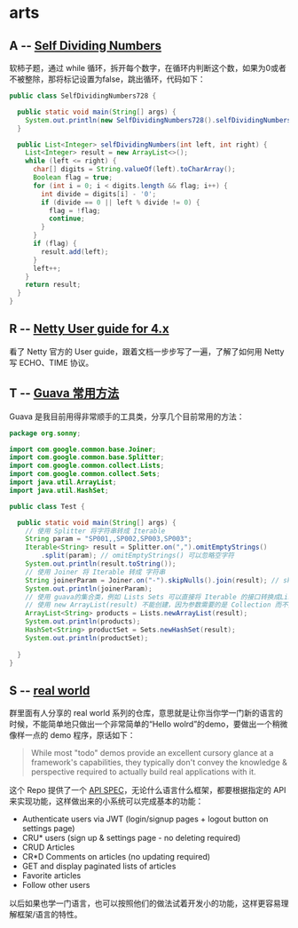 # arts 

## A --  [Self Dividing Numbers](https://leetcode.com/problems/self-dividing-numbers/description/)

软柿子题，通过 while 循环，拆开每个数字，在循环内判断这个数，如果为0或者不被整除，那将标记设置为false，跳出循环，代码如下：

```java
public class SelfDividingNumbers728 {

  public static void main(String[] args) {
    System.out.println(new SelfDividingNumbers728().selfDividingNumbers(66, 708).toString());
  }

  public List<Integer> selfDividingNumbers(int left, int right) {
    List<Integer> result = new ArrayList<>();
    while (left <= right) {
      char[] digits = String.valueOf(left).toCharArray();
      Boolean flag = true;
      for (int i = 0; i < digits.length && flag; i++) {
        int divide = digits[i] - '0';
        if (divide == 0 || left % divide != 0) {
          flag = !flag;
          continue;
        }
      }
      if (flag) {
        result.add(left);
      }
      left++;
    }
    return result;
  }
}
```

## R -- [Netty User guide for 4.x](https://netty.io/wiki/user-guide-for-4.x.html)

看了 Netty 官方的 User guide，跟着文档一步步写了一遍，了解了如何用 Netty 写 ECHO、TIME 协议。

## T -- [Guava 常用方法](https://github.com/google/guava)

Guava 是我目前用得非常顺手的工具类，分享几个目前常用的方法：

```java
package org.sonny;

import com.google.common.base.Joiner;
import com.google.common.base.Splitter;
import com.google.common.collect.Lists;
import com.google.common.collect.Sets;
import java.util.ArrayList;
import java.util.HashSet;

public class Test {

  public static void main(String[] args) {
    // 使用 Splitter 将字符串转成 Iterable
    String param = "SP001,,SP002,SP003,SP003";
    Iterable<String> result = Splitter.on(",").omitEmptyStrings()
        .split(param); // omitEmptyStrings() 可以忽略空字符
    System.out.println(result.toString());
    // 使用 Joiner 将 Iterable 转成 字符串
    String joinerParam = Joiner.on("-").skipNulls().join(result); // skipNulls() 可以跳过空的元素
    System.out.println(joinerParam);
    // 使用 guava的集合类，例如 Lists Sets 可以直接将 Iterable 的接口转换成List Set
    // 使用 new ArrayList(result) 不能创建，因为参数需要的是 Collection 而不是 Iterable
    ArrayList<String> products = Lists.newArrayList(result); 
    System.out.println(products);
    HashSet<String> productSet = Sets.newHashSet(result);
    System.out.println(productSet);
    
  }
}
```
## S -- [real world](https://github.com/gothinkster/realworld)

群里面有人分享的 real world 系列的仓库，意思就是让你当你学一门新的语言的时候，不能简单地只做出一个非常简单的“Hello wolrd”的demo，要做出一个稍微像样一点的 demo 程序，原话如下：

> While most "todo" demos provide an excellent cursory glance at a framework's capabilities, they typically don't convey the knowledge & perspective required to actually build real applications with it.

这个 Repo 提供了一个 [API SPEC](https://github.com/gothinkster/realworld/tree/master/spec)，无论什么语言什么框架，都要根据指定的 API 来实现功能，这样做出来的小系统可以完成基本的功能：

- Authenticate users via JWT (login/signup pages + logout button on settings page)
- CRU* users (sign up & settings page - no deleting required)
- CRUD Articles
- CR*D Comments on articles (no updating required)
- GET and display paginated lists of articles
- Favorite articles
- Follow other users

以后如果也学一门语言，也可以按照他们的做法试着开发小的功能，这样更容易理解框架/语言的特性。